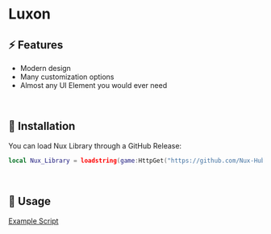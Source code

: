 # Luxon

## ⚡ Features
- Modern design
- Many customization options
- Almost any UI Element you would ever need 
<br/>

## 🔌 Installation

You can load Nux Library through a GitHub Release:

```lua
local Nux_Library = loadstring(game:HttpGet("https://github.com/Nux-Hub/Luxon/releases/latest/download/main.lua"))()
```
<br/>

## 📜 Usage

[Example Script](https://github.com/Nux-Hub/Luxon/blob/master/Example.lua)
<br/>
